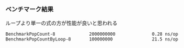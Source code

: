### ベンチマーク結果
ループより単一の式の方が性能が良いと思われる

```
BenchmarkPopCount-8             2000000000              0.28 ns/op
BenchmarkPopCountByLoop-8       100000000               21.5 ns/op
```
